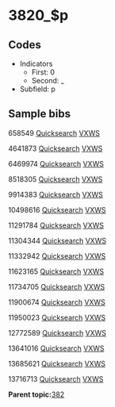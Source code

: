 # 3820\_$p

## Codes

-   Indicators
    -   First: 0
    -   Second: \_
-   Subfield: p

## Sample bibs

658549 [Quicksearch](https://search.library.yale.edu/catalog/658549) [VXWS](http://prodorbis.library.yale.edu:7014/vxws/GetHoldingsService?bibId=658549)

4641873 [Quicksearch](https://search.library.yale.edu/catalog/4641873) [VXWS](http://prodorbis.library.yale.edu:7014/vxws/GetHoldingsService?bibId=4641873)

6469974 [Quicksearch](https://search.library.yale.edu/catalog/6469974) [VXWS](http://prodorbis.library.yale.edu:7014/vxws/GetHoldingsService?bibId=6469974)

8518305 [Quicksearch](https://search.library.yale.edu/catalog/8518305) [VXWS](http://prodorbis.library.yale.edu:7014/vxws/GetHoldingsService?bibId=8518305)

9914383 [Quicksearch](https://search.library.yale.edu/catalog/9914383) [VXWS](http://prodorbis.library.yale.edu:7014/vxws/GetHoldingsService?bibId=9914383)

10498616 [Quicksearch](https://search.library.yale.edu/catalog/10498616) [VXWS](http://prodorbis.library.yale.edu:7014/vxws/GetHoldingsService?bibId=10498616)

11291784 [Quicksearch](https://search.library.yale.edu/catalog/11291784) [VXWS](http://prodorbis.library.yale.edu:7014/vxws/GetHoldingsService?bibId=11291784)

11304344 [Quicksearch](https://search.library.yale.edu/catalog/11304344) [VXWS](http://prodorbis.library.yale.edu:7014/vxws/GetHoldingsService?bibId=11304344)

11332942 [Quicksearch](https://search.library.yale.edu/catalog/11332942) [VXWS](http://prodorbis.library.yale.edu:7014/vxws/GetHoldingsService?bibId=11332942)

11623165 [Quicksearch](https://search.library.yale.edu/catalog/11623165) [VXWS](http://prodorbis.library.yale.edu:7014/vxws/GetHoldingsService?bibId=11623165)

11734705 [Quicksearch](https://search.library.yale.edu/catalog/11734705) [VXWS](http://prodorbis.library.yale.edu:7014/vxws/GetHoldingsService?bibId=11734705)

11900674 [Quicksearch](https://search.library.yale.edu/catalog/11900674) [VXWS](http://prodorbis.library.yale.edu:7014/vxws/GetHoldingsService?bibId=11900674)

11950023 [Quicksearch](https://search.library.yale.edu/catalog/11950023) [VXWS](http://prodorbis.library.yale.edu:7014/vxws/GetHoldingsService?bibId=11950023)

12772589 [Quicksearch](https://search.library.yale.edu/catalog/12772589) [VXWS](http://prodorbis.library.yale.edu:7014/vxws/GetHoldingsService?bibId=12772589)

13641016 [Quicksearch](https://search.library.yale.edu/catalog/13641016) [VXWS](http://prodorbis.library.yale.edu:7014/vxws/GetHoldingsService?bibId=13641016)

13685621 [Quicksearch](https://search.library.yale.edu/catalog/13685621) [VXWS](http://prodorbis.library.yale.edu:7014/vxws/GetHoldingsService?bibId=13685621)

13716713 [Quicksearch](https://search.library.yale.edu/catalog/13716713) [VXWS](http://prodorbis.library.yale.edu:7014/vxws/GetHoldingsService?bibId=13716713)

**Parent topic:**[382](../../tags/382/382.md)

